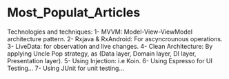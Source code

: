 # Most_Populat_Articles

Technologies and techniques:
1- MVVM: Model-View-ViewModel architecture pattern.
2- Rxjava & RxAndroid: For ascyncrounous operations.
3- LiveData: for observation and live changes.
4- Clean Architecture: By applying Uncle Pop strategy, as (Data layer, Domain layer, DI layer, Presentation layer).
5- Using Injection: i.e Koin.
6- Using Espresso for UI Testing...
7- Using JUnit for unit testing...
